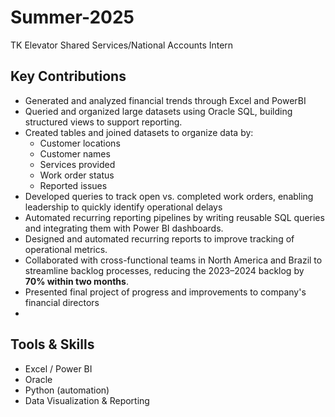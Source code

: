 # Summer-2025
TK Elevator Shared Services/National Accounts Intern
## Key Contributions
- Generated and analyzed financial trends through Excel and PowerBI 
- Queried and organized large datasets using Oracle SQL, building structured views to support reporting.  
- Created tables and joined datasets to organize data by:
  - Customer locations  
  - Customer names  
  - Services provided  
  - Work order status  
  - Reported issues  
- Developed queries to track open vs. completed work orders, enabling leadership to quickly identify operational delays 
- Automated recurring reporting pipelines by writing reusable SQL queries and integrating them with Power BI dashboards.  
- Designed and automated recurring reports to improve tracking of operational metrics.  
- Collaborated with cross-functional teams in North America and Brazil to streamline backlog processes, reducing the 2023–2024 backlog by **70% within two months**.
- Presented final project of progress and improvements to company's financial directors
- 

## Tools & Skills
- Excel / Power BI  
- Oracle  
- Python (automation)  
- Data Visualization & Reporting  
